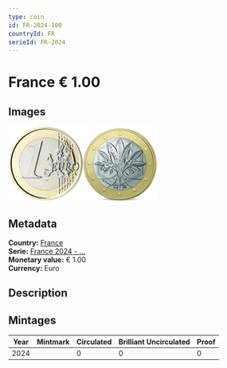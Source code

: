 ```yaml
---
type: coin
id: FR-2024-100
countryId: FR
serieId: FR-2024
---
```


# France € 1.00

## Images

<img src="../../../Images/common-2007-100.png" height="150" alt="Front image"><img src="Images/france-2024-100.png" height="150" alt="Back image">

## Metadata

**Country:** [France](../index.md)\
**Serie:** [France 2024 - ...](index.md)\
**Monetary value:** € 1.00\
**Currency:** Euro

## Description


## Mintages

| Year | Mintmark | Circulated | Brilliant Uncirculated | Proof |
| ---- | -------- | ---------- | ---------------------- | ----- |
| 2024 |  | 0 | 0 | 0 |
